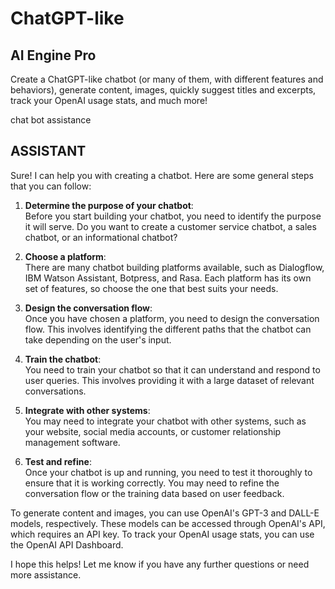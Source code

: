 # ChatGPT-like

## AI Engine Pro
Create a ChatGPT-like chatbot (or many of them, with different features and behaviors), generate content, images, quickly suggest titles and excerpts, track your OpenAI usage stats, and much more!

chat bot assistance

## ASSISTANT
Sure! I can help you with creating a chatbot. Here are some general steps that you can follow:

1. **Determine the purpose of your chatbot**: <br>Before you start building your chatbot, you need to identify the purpose it will serve. Do you want to create a customer service chatbot, a sales chatbot, or an informational chatbot?

2. **Choose a platform**: <br>There are many chatbot building platforms available, such as Dialogflow, IBM Watson Assistant, Botpress, and Rasa. Each platform has its own set of features, so choose the one that best suits your needs.

3. **Design the conversation flow**: <br>Once you have chosen a platform, you need to design the conversation flow. This involves identifying the different paths that the chatbot can take depending on the user's input.

4. **Train the chatbot**: <br>You need to train your chatbot so that it can understand and respond to user queries. This involves providing it with a large dataset of relevant conversations.

5. **Integrate with other systems**: <br>You may need to integrate your chatbot with other systems, such as your website, social media accounts, or customer relationship management software.

6. **Test and refine**: <br>Once your chatbot is up and running, you need to test it thoroughly to ensure that it is working correctly. You may need to refine the conversation flow or the training data based on user feedback.

To generate content and images, you can use OpenAI's GPT-3 and DALL-E models, respectively. These models can be accessed through OpenAI's API, which requires an API key. To track your OpenAI usage stats, you can use the OpenAI API Dashboard.

I hope this helps! Let me know if you have any further questions or need more assistance.
